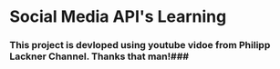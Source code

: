 # Social Media API's Learning #


### This project is devloped using youtube vidoe from Philipp Lackner Channel. Thanks that man!###

